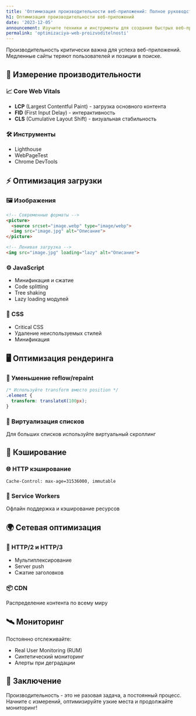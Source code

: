 ```yaml
---
title: 'Оптимизация производительности веб-приложений: Полное руководство'
h1: Оптимизация производительности веб-приложений
date: '2023-12-05'
announcement: Изучите техники и инструменты для создания быстрых веб-приложений.
permalink: 'optimizaciya-web-proizvoditelnosti'
---
```

Производительность критически важна для успеха веб-приложений. Медленные сайты теряют пользователей и позиции в поиске.
## 📏 Измерение производительности

### 📈 Core Web Vitals
- **LCP** (Largest Contentful Paint) - загрузка основного контента
- **FID** (First Input Delay) - интерактивность
- **CLS** (Cumulative Layout Shift) - визуальная стабильность

### 🛠️ Инструменты
- Lighthouse
- WebPageTest
- Chrome DevTools

## ⚡ Оптимизация загрузки

### 🖼️ Изображения
```html
<!-- Современные форматы -->
<picture>
  <source srcset="image.webp" type="image/webp">
  <img src="image.jpg" alt="Описание">
</picture>

<!-- Ленивая загрузка -->
<img src="image.jpg" loading="lazy" alt="Описание">
```

### ⚙️ JavaScript
- Минификация и сжатие
- Code splitting
- Tree shaking
- Lazy loading модулей

### 🎨 CSS
- Critical CSS
- Удаление неиспользуемых стилей
- Минификация

## 🖥️ Оптимизация рендеринга

### 🔧 Уменьшение reflow/repaint
```css
/* Используйте transform вместо position */
.element {
  transform: translateX(100px);
}
```

### 🧾 Виртуализация списков
Для больших списков используйте виртуальный скроллинг

## 💾 Кэширование

### 🌐 HTTP кэширование
```
Cache-Control: max-age=31536000, immutable
```

### 🤖 Service Workers
Офлайн поддержка и кэширование ресурсов

## 🌍 Сетевая оптимизация

### 🚀 HTTP/2 и HTTP/3
- Мультиплексирование
- Server push
- Сжатие заголовков

### 📦 CDN
Распределение контента по всему миру

## 🛰️ Мониторинг

Постоянно отслеживайте:
- Real User Monitoring (RUM)
- Синтетический мониторинг
- Алерты при деградации

## 🎯 Заключение

Производительность - это не разовая задача, а постоянный процесс. Начните с измерений, оптимизируйте узкие места и продолжайте мониторинг!
